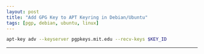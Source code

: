 ```yaml
---
layout: post
title: "Add GPG Key to APT Keyring in Debian/Ubuntu"
tags: [pgp, debian, ubuntu, linux]
---
```


```bash
apt-key adv --keyserver pgpkeys.mit.edu --recv-keys $KEY_ID
```

---
